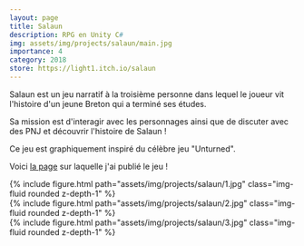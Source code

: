 ```yaml
---
layout: page
title: Salaun
description: RPG en Unity C#
img: assets/img/projects/salaun/main.jpg
importance: 4
category: 2018
store: https://light1.itch.io/salaun
---
```


Salaun est un jeu narratif à la troisième personne dans lequel le joueur vit l'histoire d'un jeune Breton qui a terminé ses études.

Sa mission est d'interagir avec les personnages ainsi que de discuter avec des PNJ et découvrir l'histoire de Salaun !

Ce jeu est graphiquement inspiré du célèbre jeu "Unturned".

Voici [la page](https://light1.itch.io/salaun) sur laquelle j'ai publié le jeu !

<div class="row">
    <div class="col-sm mt-3 mt-md-0">
        {% include figure.html path="assets/img/projects/salaun/1.jpg" class="img-fluid rounded z-depth-1" %}
    </div>
    <div class="col-sm mt-3 mt-md-0">
        {% include figure.html path="assets/img/projects/salaun/2.jpg" class="img-fluid rounded z-depth-1" %}
    </div>
    <div class="col-sm mt-3 mt-md-0">
        {% include figure.html path="assets/img/projects/salaun/3.jpg" class="img-fluid rounded z-depth-1" %}
    </div>
</div>
